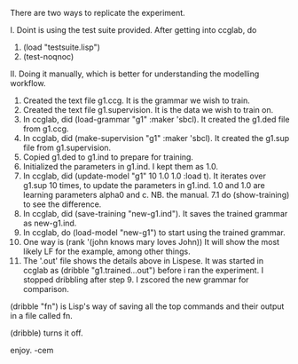 There are two ways to replicate the experiment.

I. Doint is using the test suite provided.
  After getting into ccglab, do
  1. (load "testsuite.lisp") 
  2. (test-noqnoc)

II. Doing it manually, which is better for understanding the modelling workflow.

1. Created the text file g1.ccg. It is the grammar we wish to train.
2. Created the text file g1.supervision. It is the data we wish to train on.
3. In ccglab, did (load-grammar "g1" :maker 'sbcl). 
    It created the g1.ded file from g1.ccg. 
4. In ccglab, did (make-supervision "g1" :maker 'sbcl).
    It created the g1.sup file from g1.supervision.
5. Copied g1.ded to g1.ind to prepare for training.
6. Initialized the parameters in g1.ind. I kept them as 1.0.
7. In ccglab, did (update-model "g1" 10 1.0 1.0 :load t).
    It iterates over g1.sup 10 times, to update the parameters in g1.ind.
    1.0 and 1.0 are learning parameters alpha0 and c. NB. the manual.
7.1 do (show-training) to see the difference.
8. In ccglab, did (save-training "new-g1.ind").
    It saves the trained grammar as new-g1.ind. 
9. In ccglab, do (load-model "new-g1") to start using the trained grammar.
10. One way is (rank '(john knows mary loves John))
    It will show the most likely LF for the example, among other things.
11. The '.out' file shows the details above in Lispese. It was started
    in ccglab as (dribble "g1.trained...out") before i ran the experiment.
    I stopped dribbling after step 9. I zscored the new grammar for comparison.

(dribble "fn") is Lisp's way of saving all the top commands and their output in a file called fn.
    
(dribble) turns it off.

enjoy.
-cem
